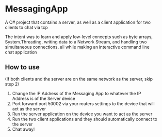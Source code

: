 # MessagingApp
A C# project that contains a server, as well as a client application for two clients to chat via tcp

The intent was to learn and apply low-level concepts such as byte arrays, System.Threading, writing data to a Network Stream, and handling two simultaneous connections, all while making an interactive command line chat application
## How to use

(If both clients and the server are on the same network as the server, skip step 2)

1. Change the IP Address of the Messaging App to whatever the IP Address is of the Server device
2. Port forward port 50002 via your routers settings to the device that will act as the server
3. Run the server application on the device you want to act as the server
4. Run the two client applications and they should automatically connect to the server
5. Chat away!
